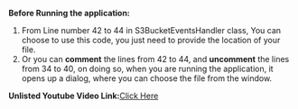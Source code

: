 **Before Running the application:**
1. From Line number 42 to 44 in S3BucketEventsHandler class, You can choose to use this code, you just need to provide the location of your file.
2. Or you can **comment** the lines from 42 to 44, and **uncomment** the lines from 34 to 40, on doing so, when you are running the application, it opens up a dialog, where you can choose the file from the window.   

**Unlisted Youtube Video Link:**[Click Here](https://youtu.be/eGqlh-l-FDE)
